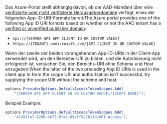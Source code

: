 <span data-ttu-id="98a9d-101">Das Azure-Portal stellt abhängig davon, ob der AAD-Mandant über eine [verifizierte oder nicht verifizierte Herausgeberdomäne](/azure/active-directory/develop/howto-configure-publisher-domain) verfügt, eines der folgenden App-ID-URI-Formate bereit:</span><span class="sxs-lookup"><span data-stu-id="98a9d-101">The Azure portal provides one of the following App ID URI formats based on whether or not the AAD tenant has a [verified or unverified publisher domain](/azure/active-directory/develop/howto-configure-publisher-domain):</span></span>

* `api://{SERVER API APP CLIENT ID OR CUSTOM VALUE}`
* `https://{TENANT}.onmicrosoft.com/{API CLIENT ID OR CUSTOM VALUE}`

<span data-ttu-id="98a9d-102">Wenn der zweite der beiden vorangehenden App-ID-URIs in der Client-App verwendet wird, um den Bereichs-URI zu bilden, und die Autorisierung nicht erfolgreich ist, versuchen Sie, den Bereichs-URI ohne Schema und Host anzugeben:</span><span class="sxs-lookup"><span data-stu-id="98a9d-102">When the latter of the two preceding App ID URIs is used in the client app to form the scope URI and authorization isn't successful, try supplying the scope URI without the scheme and host:</span></span>

```csharp
options.ProviderOptions.DefaultAccessTokenScopes.Add(
    "{SERVER API APP CLIENT ID OR CUSTOM VALUE}/{SCOPE NAME}");
```

<span data-ttu-id="98a9d-103">Beispiel:</span><span class="sxs-lookup"><span data-stu-id="98a9d-103">Example:</span></span>

```csharp
options.ProviderOptions.DefaultAccessTokenScopes.Add(
    "41451fa7-82d9-4673-8fa5-69eff5a761fd/API.Access");
```
